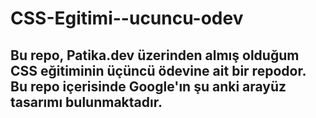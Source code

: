 # CSS-Egitimi--ucuncu-odev
Bu repo, Patika.dev üzerinden almış olduğum CSS eğitiminin üçüncü ödevine ait bir repodor.
Bu repo içerisinde Google'ın şu anki arayüz tasarımı bulunmaktadır.
---------------------------------
